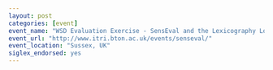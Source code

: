 ```yaml
---
layout: post
categories: [event]
event_name: "WSD Evaluation Exercise - SensEval and the Lexicography Loop"
event_url: "http://www.itri.bton.ac.uk/events/senseval/"
event_location: "Sussex, UK"
siglex_endorsed: yes
---
```

